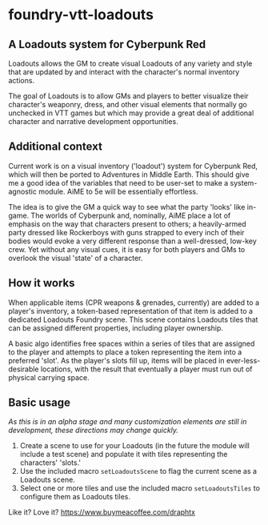 # foundry-vtt-loadouts
## A Loadouts system for Cyberpunk Red
Loadouts allows the GM to create visual Loadouts of any variety and style that are updated by and interact with the character's normal inventory actions.

The goal of Loadouts is to allow GMs and players to better visualize their character's weaponry, dress, and other visual elements that normally go unchecked in VTT games but which may provide a great deal of additional character and narrative development opportunities.

## Additional context
Current work is on a visual inventory ('loadout') system for Cyberpunk Red, which will then be ported to Adventures in Middle Earth. This should give me a good idea of the variables that need to be user-set to make a system-agnostic module. AiME to 5e will be essentially effortless.

The idea is to give the GM a quick way to see what the party 'looks' like in-game. The worlds of Cyberpunk and, nominally, AiME place a lot of emphasis on the way that characters present to others; a heavily-armed party dressed like Rockerboys with guns strapped to every inch of their bodies would evoke a very different response than a well-dressed, low-key crew. Yet without any visual cues, it is easy for both players and GMs to overlook the visual 'state' of a character.

## How it works
When applicable items (CPR weapons & grenades, currently) are added to a player's inventory, a token-based representation of that item is added to a dedicated Loadouts Foundry scene. This scene contains Loadouts tiles that can be assigned different properties, including player ownership.

A basic algo identifies free spaces within a series of tiles that are assigned to the player and attempts to place a token representing the item into a preferred 'slot'. As the player's slots fill up, items will be placed in ever-less-desirable locations, with the result that eventually a player must run out of physical carrying space.

## Basic usage
_As this is in an alpha stage and many customization elements are still in development, these directions may change quickly._

1. Create a scene to use for your Loadouts (in the future the module will include a test scene) and populate it with tiles representing the characters' 'slots.'
2. Use the included macro `setLoadoutsScene` to flag the current scene as a Loadouts scene.
3. Select one or more tiles and use the included macro `setLoadoutsTiles` to configure them as Loadouts tiles.

Like it? Love it?
https://www.buymeacoffee.com/draphtx